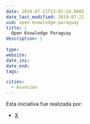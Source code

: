 ```yaml
---
date: 2019-07-21T23:02:24.000Z
date_last_modified: 2019-07-21
uid: open-knowledge-paraguay
title: |
  Open Knowledge Paraguay
description: |
  
type: 
website: 
date_ini: 
date_end: 
tags:

cities: 
  - Asunción
---
```


Esta iniciativa fue realizada por:

- [X](/organizaciones/open-knowledge)
